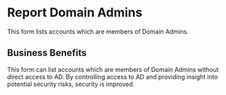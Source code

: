 # Report Domain Admins

This form lists accounts which are members of Domain Admins. 

## Business Benefits

This form can list accounts which are members of Domain Admins without direct access to AD. By controlling access to AD and providing insight into potential security risks, security is improved.
